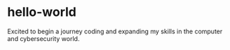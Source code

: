 # hello-world

Excited to begin a journey coding and expanding my skills in the computer and cybersecurity world.
